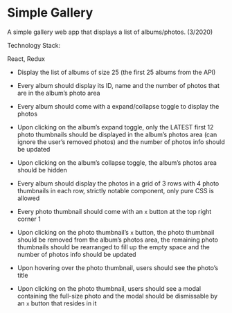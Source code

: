 # Simple Gallery

A simple gallery web app that displays a list of albums/photos. (3/2020)

Technology Stack:

React, Redux

- Display the list of albums of size 25 (the first 25 albums from the API) 

- Every album should display its ID, name and the number of photos that are in the album’s photo area

- Every album should come with a expand/collapse toggle to display the photos

- Upon clicking on the album’s expand toggle, only the LATEST first 12 photo thumbnails should be displayed in the album’s  photos area (can ignore the user’s removed photos) and the number of photos info should be updated 

- Upon clicking on the album’s collapse toggle, the album’s photos area should be hidden

- Every album should display the photos in a grid of 3 rows with 4 photo thumbnails in each row, strictly notable component, only pure CSS is allowed

- Every photo thumbnail should come with an `x` button at the top right corner 1

- Upon clicking on the photo thumbnail’s `x` button, the photo thumbnail should be removed from the album’s photos area, the remaining photo thumbnails should be rearranged to fill up the empty space and the number of photos info should be updated

- Upon hovering over the photo thumbnail, users should see the photo’s title

- Upon clicking on the photo thumbnail, users should see a modal containing the full-size photo and the modal should be dismissable by an `x` button that resides in it
